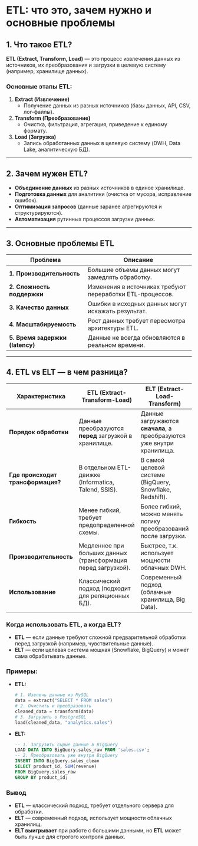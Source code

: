 
# **ETL: что это, зачем нужно и основные проблемы**  

## **1. Что такое ETL?**  
**ETL (Extract, Transform, Load)** — это процесс извлечения данных из источников, их преобразования и загрузки в целевую систему (например, хранилище данных).  

### **Основные этапы ETL:**  
1. **Extract (Извлечение)**  
   - Получение данных из разных источников (базы данных, API, CSV, лог-файлы).  
2. **Transform (Преобразование)**  
   - Очистка, фильтрация, агрегация, приведение к единому формату.  
3. **Load (Загрузка)**  
   - Запись обработанных данных в целевую систему (DWH, Data Lake, аналитическую БД).  

---

## **2. Зачем нужен ETL?**  
- **Объединение данных** из разных источников в единое хранилище.  
- **Подготовка данных** для аналитики (очистка от мусора, исправление ошибок).  
- **Оптимизация запросов** (данные заранее агрегируются и структурируются).  
- **Автоматизация** рутинных процессов загрузки данных.  

---

## **3. Основные проблемы ETL**  
| Проблема | Описание |  
|----------|----------|  
| **1. Производительность** | Большие объемы данных могут замедлять обработку. |  
| **2. Сложность поддержки** | Изменения в источниках требуют переработки ETL-процессов. |  
| **3. Качество данных** | Ошибки в исходных данных могут искажать результат. |  
| **4. Масштабируемость** | Рост данных требует пересмотра архитектуры ETL. |  
| **5. Время задержки (latency)** | Данные не всегда обновляются в реальном времени. |  

---

## **4. ETL vs ELT — в чем разница?**  

| Характеристика | **ETL (Extract-Transform-Load)** | **ELT (Extract-Load-Transform)** |  
|--------------|-------------------------------|-------------------------------|  
| **Порядок обработки** | Данные преобразуются **перед** загрузкой в хранилище. | Данные загружаются **сначала**, а преобразуются уже внутри хранилища. |  
| **Где происходит трансформация?** | В отдельном ETL-движке (Informatica, Talend, SSIS). | В самой целевой системе (BigQuery, Snowflake, Redshift). |  
| **Гибкость** | Менее гибкий, требует предопределенной схемы. | Более гибкий, можно менять логику преобразований после загрузки. |  
| **Производительность** | Медленнее при больших данных (трансформация перед загрузкой). | Быстрее, т.к. использует мощности облачных DWH. |  
| **Использование** | Классический подход (подходит для реляционных БД). | Современный подход (облачные хранилища, Big Data). |  

### **Когда использовать ETL, а когда ELT?**  
- **ETL** — если данные требуют сложной предварительной обработки перед загрузкой (например, чувствительные данные).  
- **ELT** — если целевая система мощная (Snowflake, BigQuery) и может сама обрабатывать данные.  

### **Примеры:**  
- **ETL:**  
  ```python
  # 1. Извлечь данные из MySQL
  data = extract("SELECT * FROM sales")  
  # 2. Очистить и преобразовать
  cleaned_data = transform(data)  
  # 3. Загрузить в PostgreSQL
  load(cleaned_data, "analytics.sales")  
  ```  

- **ELT:**  
  ```sql
  -- 1. Загрузить сырые данные в BigQuery
  LOAD DATA INTO BigQuery.sales_raw FROM 'sales.csv';
  -- 2. Преобразовать уже внутри BigQuery
  INSERT INTO BigQuery.sales_clean 
  SELECT product_id, SUM(revenue) 
  FROM BigQuery.sales_raw 
  GROUP BY product_id;
  ```  

### **Вывод**  
- **ETL** — классический подход, требует отдельного сервера для обработки.  
- **ELT** — современный подход, использует мощности облачных хранилищ.  
- **ELT выигрывает** при работе с большими данными, но **ETL** может быть лучше для строгого контроля данных.